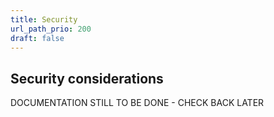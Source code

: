 ```yaml
---
title: Security
url_path_prio: 200
draft: false
---
```


## Security considerations

DOCUMENTATION STILL TO BE DONE - CHECK BACK LATER

